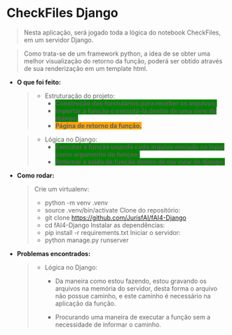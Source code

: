 # CheckFiles Django
> Nesta aplicação, será jogado toda a lógica do notebook CheckFiles, em um servidor Django.

> Como trata-se de um framework python, a idea de se obter uma melhor visualização do retorno da função, poderá ser obtido através de sua renderização em um template html.

* __O que foi feito:__
    >- Estruturação do projeto:
    >   - <span style="background-color:green">__Construção dos formulários para receber os arquivos;__</span>
    >   - <span style="background-color:green">__Importar a função e executá-la dentro de uma view do django;__</span>
    >   - <span
    style="background-color:orange">__Página de retorno da função.__

    >- Lógica no Django:
    >   - <span style="background-color:green">__Executar a função usando cada arquivo enviado no input como argumento da funçao;__</span>
    >   - <span style="background-color:green">__Retornar a saída da função dentro de ma view do django;__ </span>

* __Como rodar:__
    > Crie um virtualenv:
    >   - python -m venv .venv
    >   - source .venv/bin/activate
    > Clone do repositório:
    >   - git clone https://github.com/JurisfAI/fAI4-Django
    >   - cd fAI4-Django
    > Instalar as dependências:
    >   - pip install -r requirements.txt
    > Iniciar o servidor:
    >   - python manage.py runserver
    
* __Problemas encontrados:__
    >- Lógica no Django:
    >   - Da maneira como estou fazendo, estou gravando os arquivos na memória do servidor, desta forma o arquivo não possue caminho, e este caminho é necessário na aplicação da função.
    >
    >   - Procurando uma maneira de executar a função sem a necessidade de informar o caminho. 